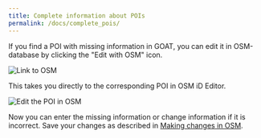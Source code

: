 ```yaml
---
title: Complete information about POIs
permalink: /docs/complete_pois/
---
```


If you find a POI with missing information in GOAT, you can edit it in OSM-database by clicking the "Edit with OSM" icon. 

<img class="img-responsive" src="../../img/Docs/contribute_to_OSM/OSM_POIs.png" alt="Link to OSM" title="Link to OSM">

This takes you directly to the corresponding POI in OSM iD Editor. 

<img class="img-responsive" src="../../img/Docs/contribute_to_OSM/OSM_edit_POI.png" alt="Edit the POI in OSM" title="Edit the POI in OSM">

Now you can enter the missing information or change information if it is incorrect. Save your changes as described in [Making changes in OSM](../osm_tutorial/).